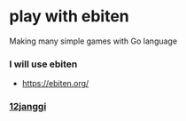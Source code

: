 # play with ebiten 
 Making many simple games with Go language

### I will use ebiten
- https://ebiten.org/

### [12janggi](./12janggi)




